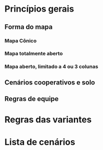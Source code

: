 # Princípios gerais
## Forma do mapa
### Mapa Cônico
### Mapa totalmente aberto
### Mapa aberto, limitado a 4 ou 3 colunas
## Cenários cooperativos e solo
## Regras de equipe
# Regras das variantes
# Lista de cenários